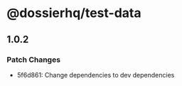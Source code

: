 # @dossierhq/test-data

## 1.0.2

### Patch Changes

- 5f6d861: Change dependencies to dev dependencies
